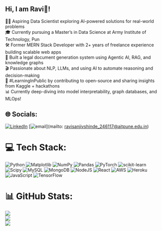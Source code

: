## Hi, I am Ravi👋!

👨‍💻 Aspiring Data Scientist exploring AI-powered solutions for real-world problems<br>🎓 Currently pursuing a Master’s in Data Science at Army Institute of Technology, Pun<br>🛠️ Former MERN Stack Developer with 2+ years of freelance experience building scalable web apps<br>📄 Built a legal document generation system using Agentic AI, RAG, and knowledge graphs<br>🎬 Passionate about NLP, LLMs, and using AI to automate reasoning and decision-making<br>🌱 #LearningInPublic by contributing to open-source and sharing insights from Kaggle + hackathons<br>📊 Currently deep-diving into model interpretability, graph databases, and MLOps!

## 🌐 Socials:
[![LinkedIn](https://img.shields.io/badge/LinkedIn-%230077B5.svg?logo=linkedin&logoColor=white)](https://linkedin.com/in/https://www.linkedin.com/in/ravi-s-shinde/) [![email](https://img.shields.io/badge/Email-D14836?logo=gmail&logoColor=white)](mailto: ravisanjivshinde_246117@aitpune.edu.in) 

# 💻 Tech Stack:
![Python](https://img.shields.io/badge/python-3670A0?style=for-the-badge&logo=python&logoColor=ffdd54) ![Matplotlib](https://img.shields.io/badge/Matplotlib-%23ffffff.svg?style=for-the-badge&logo=Matplotlib&logoColor=black) ![NumPy](https://img.shields.io/badge/numpy-%23013243.svg?style=for-the-badge&logo=numpy&logoColor=white) ![Pandas](https://img.shields.io/badge/pandas-%23150458.svg?style=for-the-badge&logo=pandas&logoColor=white) ![PyTorch](https://img.shields.io/badge/PyTorch-%23EE4C2C.svg?style=for-the-badge&logo=PyTorch&logoColor=white) ![scikit-learn](https://img.shields.io/badge/scikit--learn-%23F7931E.svg?style=for-the-badge&logo=scikit-learn&logoColor=white) ![Scipy](https://img.shields.io/badge/SciPy-%230C55A5.svg?style=for-the-badge&logo=scipy&logoColor=%white) ![MySQL](https://img.shields.io/badge/mysql-4479A1.svg?style=for-the-badge&logo=mysql&logoColor=white) ![MongoDB](https://img.shields.io/badge/MongoDB-%234ea94b.svg?style=for-the-badge&logo=mongodb&logoColor=white) ![NodeJS](https://img.shields.io/badge/node.js-6DA55F?style=for-the-badge&logo=node.js&logoColor=white) ![React](https://img.shields.io/badge/react-%2320232a.svg?style=for-the-badge&logo=react&logoColor=%2361DAFB) ![AWS](https://img.shields.io/badge/AWS-%23FF9900.svg?style=for-the-badge&logo=amazon-aws&logoColor=white) ![Heroku](https://img.shields.io/badge/heroku-%23430098.svg?style=for-the-badge&logo=heroku&logoColor=white) ![JavaScript](https://img.shields.io/badge/javascript-%23323330.svg?style=for-the-badge&logo=javascript&logoColor=%23F7DF1E) ![TensorFlow](https://img.shields.io/badge/TensorFlow-%23FF6F00.svg?style=for-the-badge&logo=TensorFlow&logoColor=white)
# 📊 GitHub Stats:
![](https://github-readme-stats.vercel.app/api?username=RaviShinde20&theme=dark&hide_border=true&include_all_commits=true&count_private=false)<br/>
![](https://nirzak-streak-stats.vercel.app/?user=RaviShinde20&theme=dark&hide_border=true)<br/>
![](https://github-readme-stats.vercel.app/api/top-langs/?username=RaviShinde20&theme=dark&hide_border=true&include_all_commits=true&count_private=false&layout=compact)

<!-- Proudly created with GPRM ( https://gprm.itsvg.in ) -->


